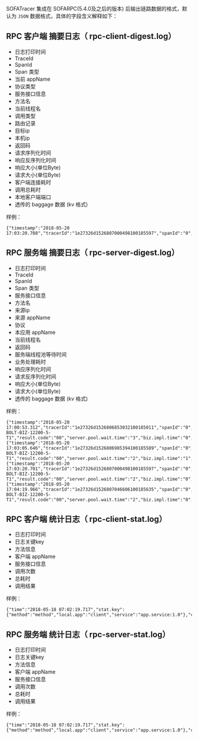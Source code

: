 SOFATracer 集成在 SOFARPC(5.4.0及之后的版本) 后输出链路数据的格式，默认为 `JSON` 数据格式，具体的字段含义解释如下：

## RPC 客户端 摘要日志（ rpc-client-digest.log）

* 日志打印时间
* TraceId
* SpanId
* Span 类型
* 当前 appName
* 协议类型
* 服务接口信息
* 方法名
* 当前线程名
* 调用类型
* 路由记录
* 目标ip
* 本机ip
* 返回码
* 请求序列化时间
* 响应反序列化时间
* 响应大小(单位Byte)
* 请求大小(单位Byte)
* 客户端连接耗时
* 调用总耗时
* 本地客户端端口
* 透传的 baggage 数据 (kv 格式)

样例：

```
{"timestamp":"2018-05-20 17:03:20.708","tracerId":"1e27326d1526807000498100185597","spanId":"0","span.kind":"client","local.app":"SOFATracerRPC","protocol":"bolt","service":"com.alipay.sofa.tracer.examples.sofarpc.direct.DirectService:1.0","method":"sayDirect","current.thread.name":"main","invoke.type":"sync","router.record":"DIRECT","remote.ip":"127.0.0.1:12200","local.client.ip":"127.0.0.1","result.code":"00","req.serialize.time":"33","resp.deserialize.time":"39","resp.size":"170","req.size":"582","client.conn.time":"0","client.elapse.time":"155","local.client.port":"59774","baggage":""}
```


## RPC  服务端 摘要日志（ rpc-server-digest.log）

* 日志打印时间
* TraceId
* SpanId
* Span 类型
* 服务接口信息
* 方法名
* 来源ip
* 来源 appName
* 协议
* 本应用 appName
* 当前线程名
* 返回码
* 服务端线程池等待时间
* 业务处理耗时
* 响应序列化时间
* 请求反序列化时间
* 响应大小(单位Byte)
* 请求大小(单位Byte)
* 透传的 baggage 数据 (kv 格式)

样例：

```
{"timestamp":"2018-05-20 17:00:53.312","tracerId":"1e27326d1526806853032100185011","spanId":"0","span.kind":"server","service":"com.alipay.sofa.tracer.examples.sofarpc.direct.DirectService:1.0","method":"sayDirect","remote.ip":"127.0.0.1","remote.app":"SOFATracerRPC","protocol":"bolt","local.app":"SOFATracerRPC","current.thread.name":"SOFA-BOLT-BIZ-12200-5-T1","result.code":"00","server.pool.wait.time":"3","biz.impl.time":"0","resp.serialize.time":"4","req.deserialize.time":"38","resp.size":"170","req.size":"582","baggage":"",{"timestamp":"2018-05-20 17:03:05.646","tracerId":"1e27326d1526806985394100185589","spanId":"0","span.kind":"server","service":"com.alipay.sofa.tracer.examples.sofarpc.direct.DirectService:1.0","method":"sayDirect","remote.ip":"127.0.0.1","remote.app":"SOFATracerRPC","protocol":"bolt","local.app":"SOFATracerRPC","current.thread.name":"SOFA-BOLT-BIZ-12200-5-T1","result.code":"00","server.pool.wait.time":"2","biz.impl.time":"1","resp.serialize.time":"1","req.deserialize.time":"6","resp.size":"170","req.size":"582","baggage":"",{"timestamp":"2018-05-20 17:03:20.701","tracerId":"1e27326d1526807000498100185597","spanId":"0","span.kind":"server","service":"com.alipay.sofa.tracer.examples.sofarpc.direct.DirectService:1.0","method":"sayDirect","remote.ip":"127.0.0.1","remote.app":"SOFATracerRPC","protocol":"bolt","local.app":"SOFATracerRPC","current.thread.name":"SOFA-BOLT-BIZ-12200-5-T1","result.code":"00","server.pool.wait.time":"2","biz.impl.time":"0","resp.serialize.time":"1","req.deserialize.time":"4","resp.size":"170","req.size":"582","baggage":"",{"timestamp":"2018-05-20 17:04:19.966","tracerId":"1e27326d1526807046606100185635","spanId":"0","span.kind":"server","service":"com.alipay.sofa.tracer.examples.sofarpc.direct.DirectService:1.0","method":"sayDirect","remote.ip":"127.0.0.1","remote.app":"SOFATracerRPC","protocol":"bolt","local.app":"SOFATracerRPC","current.thread.name":"SOFA-BOLT-BIZ-12200-5-T1","result.code":"00","server.pool.wait.time":"2","biz.impl.time":"0","resp.serialize.time":"1","req.deserialize.time":"4","resp.size":"170","req.size":"582","baggage":""}
```

## RPC 客户端 统计日志（ rpc-client-stat.log）

* 日志打印时间
* 日志关键key
* 方法信息
* 客户端 appName
* 服务接口信息
* 调用次数
* 总耗时
* 调用结果

样例：

```
{"time":"2018-05-18 07:02:19.717","stat.key":{"method":"method","local.app":"client","service":"app.service:1.0"},"count":10,"total.cost.milliseconds":17,"success":"Y"}
```



## RPC  服务端 统计日志（ rpc-server-stat.log）

* 日志打印时间
* 日志关键key
* 方法信息
* 客户端 appName
* 服务接口信息
* 调用次数
* 总耗时
* 调用结果

样例：

```
{"time":"2018-05-18 07:02:19.717","stat.key":{"method":"method","local.app":"client","service":"app.service:1.0"},"count":10,"total.cost.milliseconds":17,"success":"Y"}
```
